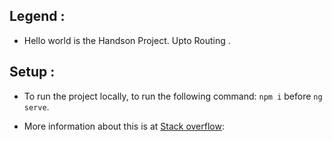 ## Legend :
- Hello world is the Handson Project. Upto Routing .

## Setup :

- To run the project locally,  to run the following command: 
`npm i` before `ng serve`. 


- More information about this is at [Stack overflow](https://stackoverflow.com/questions/50701496/why-can-not-i-upload-the-node-modules-file-into-github-repository):
